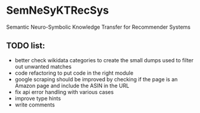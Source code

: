 # SemNeSyKTRecSys
Semantic Neuro-Symbolic Knowledge Transfer for Recommender Systems

## TODO list:
- better check wikidata categories to create the small dumps used to filter out unwanted matches
- code refactoring to put code in the right module
- google scraping should be improved by checking if the page is an Amazon page and include the ASIN in the URL
- fix api error handling with various cases
- improve type hints
- write comments